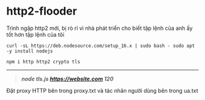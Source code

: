 # http2-flooder

Trình ngập http2 mới, bị rò rỉ vì nhà phát triển cho biết tập lệnh của anh ấy tốt hơn tập lệnh của tôi

```
curl -sL https://deb.nodesource.com/setup_16.x | sudo bash - sudo apt -y install nodejs
```
```
npm i http http2 crypto tls
```
---------------------------------------------------------------

>***node tls.js https://website.com 120***

Đặt proxy HTTP bên trong proxy.txt và tác nhân người dùng bên trong ua.txt
